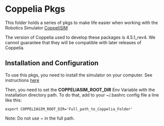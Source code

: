 # Coppelia Pkgs
This folder holds a series of pkgs to make life easier when working with the Robotics Simulator [CoppeliSIM](https://www.coppeliarobotics.com/)

The version of Coppelia used to develop these packages is 4.5.1_rev4. We cannot guarantee that they will be compatible with later releases of Coppelia.

## Installation and Configuration
To use this pkgs, you need to install the simulator on your computer. See instructions [here](https://www.coppeliarobotics.com/downloads)

Then, you need to set the **COPPELIASIM_ROOT_DIR** Env Variable with the installation directory path. To do that, add to your ~/.bashrc config file a line like this:
```
export COPPELIASIM_ROOT_DIR='Full_path_to_Coppelia_Folder'
```
Note: Do not use ~ in the full path.
